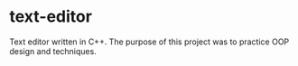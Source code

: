 # text-editor

Text editor written in C++. The purpose of this project was to practice OOP design and techniques.
